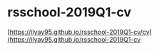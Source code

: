# rsschool-2019Q1-cv

[https://ilyay95.github.io/rsschool-2019Q1-cv/cv](https://ilyay95.github.io/rsschool-2019Q1-cv